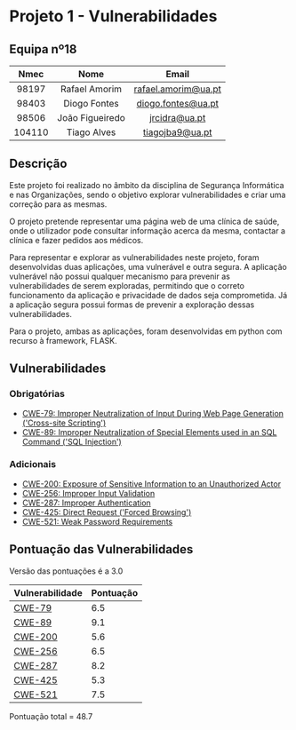 # Projeto 1 - Vulnerabilidades 

## Equipa nº18

| Nmec | Nome | Email |
| :---: | :---: | :---: |
| 98197 | Rafael Amorim | rafael.amorim@ua.pt | 
| 98403 | Diogo Fontes | diogo.fontes@ua.pt |
| 98506 | João Figueiredo | jrcidra@ua.pt |
| 104110 | Tiago Alves | tiagojba9@ua.pt |

## Descrição

Este projeto foi realizado no âmbito da disciplina de Segurança Informática e nas Organizações, sendo o objetivo explorar vulnerabilidades e criar uma correção para as mesmas.

O projeto pretende representar uma página web de uma clínica de saúde, onde o  utilizador pode consultar informação acerca da mesma, contactar a clínica e fazer pedidos aos médicos.

Para representar e explorar as vulnerabilidades neste projeto, foram desenvolvidas duas aplicações, uma vulnerável e outra segura.
A aplicação vulnerável não possui qualquer mecanismo para prevenir as vulnerabilidades de serem exploradas, permitindo que o correto funcionamento da aplicação e privacidade de dados seja comprometida.
Já a aplicação segura possui formas de prevenir a exploração dessas vulnerabilidades.

Para o projeto, ambas as aplicações, foram desenvolvidas em python com recurso à framework, FLASK.

## Vulnerabilidades

### Obrigatórias
* [CWE-79: Improper Neutralization of Input During Web Page Generation ('Cross-site Scripting')](/analysis/CWE%20-%2079/README.md)
* [CWE-89: Improper Neutralization of Special Elements used in an SQL Command ('SQL Injection')](/analysis/CWE%20-%2089/README.md)

### Adicionais
*   [CWE-200: Exposure of Sensitive Information to an Unauthorized Actor](/analysis/CWE%20-%20200/README.md)
*   [CWE-256:  Improper Input Validation](/analysis/CWE%20-%20256/README.md)
*   [CWE-287: Improper Authentication](/analysis/CWE%20-%20287/README.md)
*   [CWE-425: Direct Request ('Forced Browsing')](/analysis/CWE%20-%20425/README.md)
*   [CWE-521: Weak Password Requirements](/analysis/CWE%20-%20521/README.md)


## Pontuação das Vulnerabilidades

Versão das pontuações é a 3.0

| Vulnerabilidade  | Pontuação |
| ------------- | ------------- |
| [CWE-79](/analysis/CWE%20-%2079/README.md)   | 6.5 | 
| [CWE-89](/analysis/CWE%20-%2089/README.md)   | 9.1 |
| [CWE-200](/analysis/CWE%20-%20200/README.md) | 5.6 |
| [CWE-256](/analysis/CWE%20-%20256/README.md) | 6.5 |
| [CWE-287](/analysis/CWE%20-%20287/README.md) | 8.2 |
| [CWE-425](/analysis/CWE%20-%20425/README.md) | 5.3 |
| [CWE-521](/analysis/CWE%20-%20521/README.md) | 7.5 |

Pontuação total = 48.7
